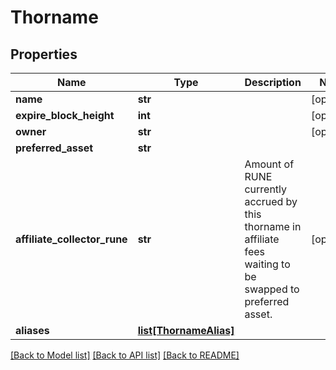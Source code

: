 # Thorname

## Properties
Name | Type | Description | Notes
------------ | ------------- | ------------- | -------------
**name** | **str** |  | [optional] 
**expire_block_height** | **int** |  | [optional] 
**owner** | **str** |  | [optional] 
**preferred_asset** | **str** |  | 
**affiliate_collector_rune** | **str** | Amount of RUNE currently accrued by this thorname in affiliate fees waiting to be swapped to preferred asset. | [optional] 
**aliases** | [**list[ThornameAlias]**](ThornameAlias.md) |  | 

[[Back to Model list]](../README.md#documentation-for-models) [[Back to API list]](../README.md#documentation-for-api-endpoints) [[Back to README]](../README.md)

